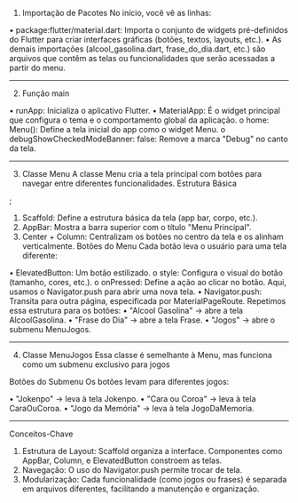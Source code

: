 1. Importação de Pacotes
No início, você vê as linhas:
 
•	package:flutter/material.dart: Importa o conjunto de widgets pré-definidos do Flutter para criar interfaces gráficas (botões, textos, layouts, etc.).
•	As demais importações (alcool_gasolina.dart, frase_do_dia.dart, etc.) são arquivos que contêm as telas ou funcionalidades que serão acessadas a partir do menu.
________________________________________
2. Função main
 
•	runApp: Inicializa o aplicativo Flutter.
•	MaterialApp: É o widget principal que configura o tema e o comportamento global da aplicação.
o	home: Menu(): Define a tela inicial do app como o widget Menu.
o	debugShowCheckedModeBanner: false: Remove a marca "Debug" no canto da tela.
________________________________________
3. Classe Menu
A classe Menu cria a tela principal com botões para navegar entre diferentes funcionalidades.
Estrutura Básica
 
;
1.	Scaffold: Define a estrutura básica da tela (app bar, corpo, etc.).
2.	AppBar: Mostra a barra superior com o título "Menu Principal".
3.	Center + Column: Centralizam os botões no centro da tela e os alinham verticalmente.
Botões do Menu
Cada botão leva o usuário para uma tela diferente:
 
•	ElevatedButton: Um botão estilizado.
o	style: Configura o visual do botão (tamanho, cores, etc.).
o	onPressed: Define a ação ao clicar no botão. Aqui, usamos o Navigator.push para abrir uma nova tela.
•	Navigator.push: Transita para outra página, especificada por MaterialPageRoute.
Repetimos essa estrutura para os botões:
•	"Alcool Gasolina" → abre a tela AlcoolGasolina.
•	"Frase do Dia" → abre a tela Frase.
•	"Jogos" → abre o submenu MenuJogos.
________________________________________
4. Classe MenuJogos
Essa classe é semelhante à Menu, mas funciona como um submenu exclusivo para jogos
 
 
Botões do Submenu
Os botões levam para diferentes jogos:
 
•	"Jokenpo" → leva à tela Jokenpo.
•	"Cara ou Coroa" → leva à tela CaraOuCoroa.
•	"Jogo da Memória" → leva à tela JogoDaMemoria.
________________________________________
Conceitos-Chave
1.	Estrutura de Layout: Scaffold organiza a interface. Componentes como AppBar, Column, e ElevatedButton constroem as telas.
2.	Navegação: O uso do Navigator.push permite trocar de tela.
3.	Modularização: Cada funcionalidade (como jogos ou frases) é separada em arquivos diferentes, facilitando a manutenção e organização.
